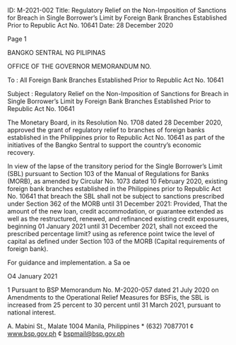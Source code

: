 ID: M-2021-002
Title: Regulatory Relief on the Non-Imposition of Sanctions for Breach in Single Borrower’s Limit by Foreign Bank Branches Established Prior to Republic Act No. 10641
Date: 28 December 2020

Page 1

BANGKO SENTRAL NG PILIPINAS

OFFICE OF THE GOVERNOR MEMORANDUM NO.

To : All Foreign Bank Branches Established Prior to Republic Act No. 10641

Subject : Regulatory Relief on the Non-Imposition of Sanctions for Breach in Single Borrower’s Limit by Foreign Bank Branches Established Prior to Republic Act No. 10641

The Monetary Board, in its Resolution No. 1708 dated 28 December 2020, approved the grant of regulatory relief to branches of foreign banks established in the Philippines prior to Republic Act No. 10641 as part of the initiatives of the Bangko Sentral to support the country’s economic recovery.

In view of the lapse of the transitory period for the Single Borrower’s Limit (SBL) pursuant to Section 103 of the Manual of Regulations for Banks (MORB), as amended by Circular No. 1073 dated 10 February 2020, existing foreign bank branches established in the Philippines prior to Republic Act No. 10641 that breach the SBL shall not be subject to sanctions prescribed under Section 362 of the MORB until 31 December 2021: Provided, That the amount of the new loan, credit accommodation, or guarantee extended as well as the restructured, renewed, and refinanced existing credit exposures, beginning 01 January 2021 until 31 December 2021, shall not exceed the prescribed percentage limit? using as reference point twice the level of capital as defined under Section 103 of the MORB (Capital requirements of foreign bank).

For guidance and implementation. a Sa oe

O4 January 2021

1 Pursuant to BSP Memorandum No. M-2020-057 dated 21 July 2020 on Amendments to the Operational Relief Measures for BSFis, the SBL is increased from 25 percent to 30 percent until 31 March 2021, pursuant to national interest.

A. Mabini St., Malate 1004 Manila, Philippines * (632) 7087701 ¢ www.bsp.gov.ph ¢ bspmail@bsp.gov.ph
